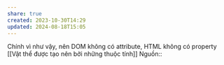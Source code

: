 ```yaml
---
share: true
created: 2023-10-30T14:29
updated: 2024-08-18T15:05
---
```

Chính vì như vậy, nên DOM không có attribute, HTML không có property
[[Vật thể được tạo nên bởi những thuộc tính]]
Nguồn:: 